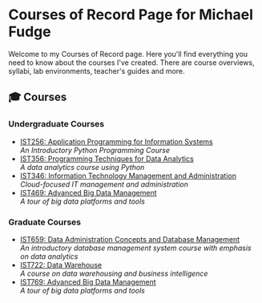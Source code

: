 # Courses of Record Page for Michael Fudge

Welcome to my Courses of Record page. Here you'll find everything you need to know about the courses I've created. There are course overviews, syllabi, lab environments, teacher's guides and more.

## :mortar_board: Courses

### Undergraduate Courses 
- [IST256: Application Programming for Information Systems](ist256/index.md)  
  *An Introductory Python Programming Course*
- [IST356: Programming Techniques for Data Analytics](ist356/index.md)   
  *A data analytics course using Python*
- [IST346: Information Technology Management and Administration](ist346/index.md)  
  *Cloud-focused IT management and administration*
- [IST469: Advanced Big Data Management](ist769/index.md)  
  *A tour of big data platforms and tools*

### Graduate Courses
- [IST659: Data Administration Concepts and Database Management](ist659/index.md)  
  *An introductory database management system course with emphasis on data analytics*
- [IST722: Data Warehouse](ist722/index.md)  
  *A course on data warehousing and business intelligence*
- [IST769: Advanced Big Data Management](ist769/index.md)  
  *A tour of big data platforms and tools*


